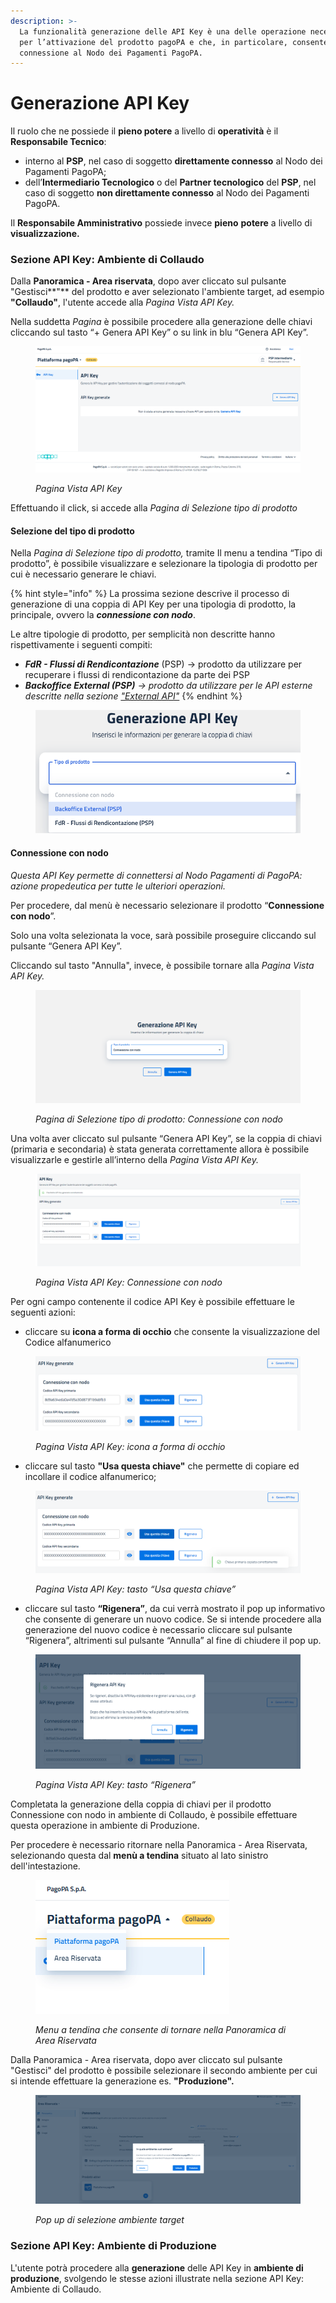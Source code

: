 ```yaml
---
description: >-
  La funzionalità generazione delle API Key è una delle operazione necessaria
  per l’attivazione del prodotto pagoPA e che, in particolare, consente la
  connessione al Nodo dei Pagamenti PagoPA.
---
```


# Generazione API Key

Il ruolo che ne possiede il **pieno potere** a livello di **operatività** è il **Responsabile Tecnico**:

* interno al **PSP**, nel caso di soggetto **direttamente connesso** al Nodo dei Pagamenti PagoPA;
* dell’**Intermediario Tecnologico** o del **Partner tecnologico** del **PSP**, nel caso di soggetto **non direttamente connesso** al Nodo dei Pagamenti PagoPA.

Il **Responsabile Amministrativo** possiede invece **pieno** **potere** a livello di **visualizzazione.**



### Sezione API Key: Ambiente di Collaudo

Dalla **Panoramica - Area riservata**, dopo aver cliccato sul pulsante "Gestisci**"** del prodotto e aver selezionato l'ambiente target, ad esempio **"Collaudo"**, l'utente accede alla _Pagina Vista API Key._

Nella suddetta _Pagina_ è possibile procedere alla generazione delle chiavi cliccando sul tasto “+ Genera API Key” o su link in blu “Genera API Key”.

<figure><img src="../../.gitbook/assets/image (52).png" alt=""><figcaption><p><em>Pagina Vista API Key</em></p></figcaption></figure>

Effettuando il click, si accede alla _Pagina di Selezione tipo di prodotto_

#### **Selezione del tipo di prodotto**

Nella _Pagina di Selezione tipo di prodotto,_ tramite Il menu a tendina “Tipo di prodotto”, è possibile visualizzare e selezionare la tipologia di prodotto per cui è necessario generare le chiavi.

{% hint style="info" %}
La prossima sezione descrive il processo di generazione di una coppia di API Key per una tipologia di prodotto, la principale, ovvero la _**connessione con nodo**_.&#x20;



Le altre tipologie di prodotto, per semplicità non descritte hanno rispettivamente i seguenti compiti:

* _**FdR - Flussi di Rendicontazione**_ (PSP) -> prodotto da utilizzare per recuperare i flussi di rendicontazione da parte dei PSP
* _**Backoffice External (PSP)** ->  prodotto da utilizzare per le API esterne descritte nella sezione_ [_"External API"_](broken-reference)
{% endhint %}

<figure><img src="../../.gitbook/assets/Screenshot 2024-03-18 alle 16.15.54.png" alt=""><figcaption></figcaption></figure>

#### **Connessione con nodo**

_Questa API Key permette di connettersi al Nodo Pagamenti di PagoPA: azione propedeutica per tutte le ulteriori operazioni._

Per procedere, dal menù è necessario selezionare il prodotto “**Connessione con nodo**”.

Solo una volta selezionata la voce, sarà possibile proseguire cliccando sul pulsante “Genera API Key”.

Cliccando sul tasto "Annulla", invece, è possibile tornare alla _Pagina Vista API Key._

<figure><img src="../../.gitbook/assets/image (143).png" alt=""><figcaption><p><em>Pagina di Selezione tipo di prodotto: Connessione con nodo</em></p></figcaption></figure>

Una volta aver cliccato sul pulsante “Genera API Key”, se la coppia di chiavi (primaria e secondaria) è stata generata correttamente allora è possibile visualizzarle e gestirle all’interno della _Pagina Vista API Key._

<figure><img src="../../.gitbook/assets/image (118).png" alt=""><figcaption><p><em>Pagina Vista API Key: Connessione con nodo</em></p></figcaption></figure>

Per ogni campo contenente il codice API Key è possibile effettuare le seguenti azioni:

* cliccare su **icona a forma di occhio** che consente la visualizzazione del Codice alfanumerico

<figure><img src="../../.gitbook/assets/image (141).png" alt=""><figcaption><p><em>Pagina Vista API Key: icona a forma di occhio</em></p></figcaption></figure>

* cliccare sul tasto **"Usa questa chiave"** che permette di copiare ed incollare il codice alfanumerico;

<figure><img src="../../.gitbook/assets/image (123).png" alt=""><figcaption><p><em>Pagina Vista API Key: tasto “Usa questa chiave”</em></p></figcaption></figure>

* cliccare sul tasto **“Rigenera”**, da cui verrà mostrato il pop up informativo che consente di generare un nuovo codice. Se si intende procedere alla generazione del nuovo codice è necessario cliccare sul pulsante “Rigenera”, altrimenti sul pulsante “Annulla” al fine di chiudere il pop up.

<figure><img src="../../.gitbook/assets/image (88).png" alt=""><figcaption><p><em>Pagina Vista API Key: tasto “Rigenera”</em></p></figcaption></figure>

Completata la generazione della coppia di chiavi per il prodotto Connessione con nodo in ambiente di Collaudo, è possibile effettuare questa operazione in ambiente di Produzione.&#x20;

Per procedere è necessario ritornare nella Panoramica - Area Riservata, selezionando questa dal **menù a tendina** situato al lato sinistro dell'intestazione.

<figure><img src="../../.gitbook/assets/image (35).png" alt=""><figcaption><p><em>Menu a tendina che consente di tornare nella Panoramica di Area Riservata</em> </p></figcaption></figure>

Dalla Panoramica - Area riservata, dopo aver cliccato sul pulsante "Gestisci" del prodotto è possibile selezionare il secondo ambiente per cui si intende effettuare la generazione es. **"Produzione".**

<figure><img src="../../.gitbook/assets/image (11).png" alt=""><figcaption><p><em>Pop up di selezione ambiente target</em></p></figcaption></figure>

### Sezione API Key: Ambiente di Produzione

L'utente potrà procedere alla **generazione** delle API Key in **ambiente di produzione**, svolgendo le stesse azioni illustrate nella sezione API Key: Ambiente di Collaudo.
